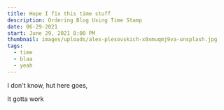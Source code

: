 ```yaml
---
title: Hope I fix this time stuff
description: Ordering Blog Using Time Stamp
date: 06-29-2021
start: June 29, 2021 8:00 PM
thumbnail: images/uploads/alex-plesovskich-x0xmuqmj9va-unsplash.jpg
tags:
  - time
  - blaa
  - yeah
---
```

I don't know, hut here goes,

It gotta work